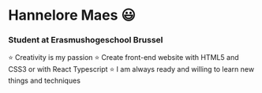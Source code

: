 # Hannelore Maes :smiley:

### Student at Erasmushogeschool Brussel

:star: Creativity is my passion 
:star: Create front-end website with HTML5 and CSS3 or with React Typescript
:star: I am always ready and willing to learn new things and techniques
